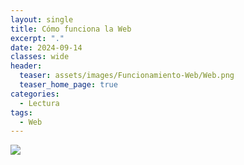 ```yaml
---
layout: single
title: Cómo funciona la Web
excerpt: "."
date: 2024-09-14
classes: wide
header:
  teaser: assets/images/Funcionamiento-Web/Web.png
  teaser_home_page: true
categories:
  - Lectura
tags:
  - Web
---
```


<img src="assets/images/Funcionamiento-Web/Portada.png">

